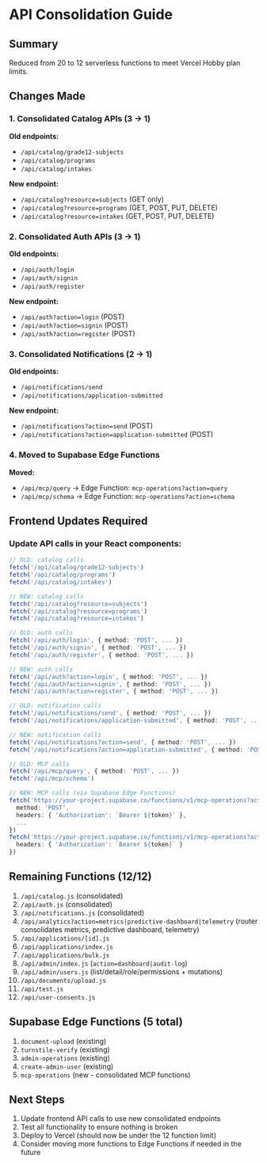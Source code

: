 # API Consolidation Guide

## Summary
Reduced from 20 to 12 serverless functions to meet Vercel Hobby plan limits.

## Changes Made

### 1. Consolidated Catalog APIs (3 → 1)
**Old endpoints:**
- `/api/catalog/grade12-subjects`
- `/api/catalog/programs` 
- `/api/catalog/intakes`

**New endpoint:**
- `/api/catalog?resource=subjects` (GET only)
- `/api/catalog?resource=programs` (GET, POST, PUT, DELETE)
- `/api/catalog?resource=intakes` (GET, POST, PUT, DELETE)

### 2. Consolidated Auth APIs (3 → 1)
**Old endpoints:**
- `/api/auth/login`
- `/api/auth/signin`
- `/api/auth/register`

**New endpoint:**
- `/api/auth?action=login` (POST)
- `/api/auth?action=signin` (POST)
- `/api/auth?action=register` (POST)

### 3. Consolidated Notifications (2 → 1)
**Old endpoints:**
- `/api/notifications/send`
- `/api/notifications/application-submitted`

**New endpoint:**
- `/api/notifications?action=send` (POST)
- `/api/notifications?action=application-submitted` (POST)

### 4. Moved to Supabase Edge Functions
**Moved:**
- `/api/mcp/query` → Edge Function: `mcp-operations?action=query`
- `/api/mcp/schema` → Edge Function: `mcp-operations?action=schema`

## Frontend Updates Required

### Update API calls in your React components:

```typescript
// OLD: catalog calls
fetch('/api/catalog/grade12-subjects')
fetch('/api/catalog/programs')
fetch('/api/catalog/intakes')

// NEW: catalog calls
fetch('/api/catalog?resource=subjects')
fetch('/api/catalog?resource=programs')
fetch('/api/catalog?resource=intakes')

// OLD: auth calls
fetch('/api/auth/login', { method: 'POST', ... })
fetch('/api/auth/signin', { method: 'POST', ... })
fetch('/api/auth/register', { method: 'POST', ... })

// NEW: auth calls
fetch('/api/auth?action=login', { method: 'POST', ... })
fetch('/api/auth?action=signin', { method: 'POST', ... })
fetch('/api/auth?action=register', { method: 'POST', ... })

// OLD: notification calls
fetch('/api/notifications/send', { method: 'POST', ... })
fetch('/api/notifications/application-submitted', { method: 'POST', ... })

// NEW: notification calls
fetch('/api/notifications?action=send', { method: 'POST', ... })
fetch('/api/notifications?action=application-submitted', { method: 'POST', ... })

// OLD: MCP calls
fetch('/api/mcp/query', { method: 'POST', ... })
fetch('/api/mcp/schema')

// NEW: MCP calls (via Supabase Edge Functions)
fetch('https://your-project.supabase.co/functions/v1/mcp-operations?action=query', { 
  method: 'POST',
  headers: { 'Authorization': `Bearer ${token}` },
  ...
})
fetch('https://your-project.supabase.co/functions/v1/mcp-operations?action=schema', {
  headers: { 'Authorization': `Bearer ${token}` }
})
```

## Remaining Functions (12/12)
1. `/api/catalog.js` (consolidated)
2. `/api/auth.js` (consolidated)
3. `/api/notifications.js` (consolidated)
4. `/api/analytics?action=metrics|predictive-dashboard|telemetry` (router consolidates metrics, predictive dashboard, telemetry)
5. `/api/applications/[id].js`
6. `/api/applications/index.js`
7. `/api/applications/bulk.js`
8. `/api/admin/index.js` (`action=dashboard|audit-log`)
9. `/api/admin/users.js` (list/detail/role/permissions + mutations)
10. `/api/documents/upload.js`
11. `/api/test.js`
12. `/api/user-consents.js`

## Supabase Edge Functions (5 total)
1. `document-upload` (existing)
2. `turnstile-verify` (existing)
3. `admin-operations` (existing)
4. `create-admin-user` (existing)
5. `mcp-operations` (new - consolidated MCP functions)

## Next Steps
1. Update frontend API calls to use new consolidated endpoints
2. Test all functionality to ensure nothing is broken
3. Deploy to Vercel (should now be under the 12 function limit)
4. Consider moving more functions to Edge Functions if needed in the future
